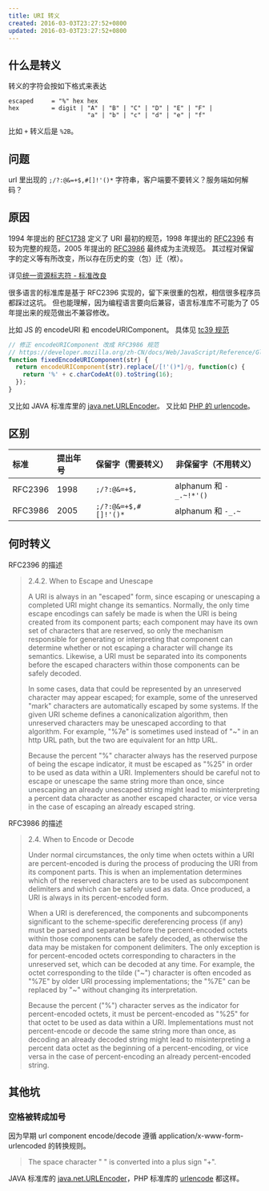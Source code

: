```yaml
---
title: URI 转义
created: 2016-03-03T23:27:52+0800
updated: 2016-03-03T23:27:52+0800
---
```



## 什么是转义

转义的字符会按如下格式来表达

```
escaped     = "%" hex hex
hex         = digit | "A" | "B" | "C" | "D" | "E" | "F" |
                      "a" | "b" | "c" | "d" | "e" | "f"
```

比如 `+` 转义后是 `%2B`。

## 问题

url 里出现的 `;/?:@&=+$,#[]!'()*` 字符串，客户端要不要转义？服务端如何解码？

## 原因

1994 年提出的 [RFC1738][] 定义了 URI 最初的规范，1998 年提出的 [RFC2396][] 有较为完整的规范，2005 年提出的 [RFC3986][] 最终成为主流规范。
其过程对保留字的定义等有所改变，所以存在历史的变（包）迁（袱）。

详见[统一资源标志符 - 标准改良](https://www.wikiwand.com/zh-tw/%E7%BB%9F%E4%B8%80%E8%B5%84%E6%BA%90%E6%A0%87%E5%BF%97%E7%AC%A6#/%E6%A0%87%E5%87%86%E6%94%B9%E8%89%AF)

很多语言的标准库是基于 RFC2396 实现的，留下来很重的包袱，相信很多程序员都踩过这坑。
但也能理解，因为编程语言要向后兼容，语言标准库不可能为了 05 年提出来的规范做出不兼容修改。

比如 JS 的 encodeURI 和 encodeURIComponent。
具体见 [tc39 规范](https://tc39.github.io/ecma262/#sec-uri-syntax-and-semantics)

```js
// 修正 encodeURIComponent 改成 RFC3986 规范
// https://developer.mozilla.org/zh-CN/docs/Web/JavaScript/Reference/Global_Objects/encodeURIComponent
function fixedEncodeURIComponent(str) {
  return encodeURIComponent(str).replace(/[!'()*]/g, function(c) {
    return '%' + c.charCodeAt(0).toString(16);
  });
}
```

又比如 JAVA 标准库里的 [java.net.URLEncoder][]。
又比如 [PHP 的 urlencode][PHP]。

## 区别

| 标准    | 提出年号 | 保留字（需要转义）   | 非保留字（不用转义）    |
|:--------|:---------|:---------------------|-------------------------|
| RFC2396 | 1998     | `;/?:@&=+$,`         | alphanum 和 `-_.~!*'()` |
| RFC3986 | 2005     | `;/?:@&=+$,#[]!'()*` | alphanum 和 `-_.~`      |

## 何时转义

RFC2396 的描述

> 2.4.2. When to Escape and Unescape
>
>   A URI is always in an "escaped" form, since escaping or unescaping a
>   completed URI might change its semantics.  Normally, the only time
>   escape encodings can safely be made is when the URI is being created
>   from its component parts; each component may have its own set of
>   characters that are reserved, so only the mechanism responsible for
>   generating or interpreting that component can determine whether or
>   not escaping a character will change its semantics. Likewise, a URI
>   must be separated into its components before the escaped characters
>   within those components can be safely decoded.
>
>   In some cases, data that could be represented by an unreserved
>   character may appear escaped; for example, some of the unreserved
>   "mark" characters are automatically escaped by some systems.  If the
>   given URI scheme defines a canonicalization algorithm, then
>   unreserved characters may be unescaped according to that algorithm.
>   For example, "%7e" is sometimes used instead of "~" in an http URL
>   path, but the two are equivalent for an http URL.
>
>   Because the percent "%" character always has the reserved purpose of
>   being the escape indicator, it must be escaped as "%25" in order to
>   be used as data within a URI.  Implementers should be careful not to
>   escape or unescape the same string more than once, since unescaping
>   an already unescaped string might lead to misinterpreting a percent
>   data character as another escaped character, or vice versa in the
>   case of escaping an already escaped string.

RFC3986 的描述

> 2.4.  When to Encode or Decode
>
>   Under normal circumstances, the only time when octets within a URI
>   are percent-encoded is during the process of producing the URI from
>   its component parts.  This is when an implementation determines which
>   of the reserved characters are to be used as subcomponent delimiters
>   and which can be safely used as data.  Once produced, a URI is always
>   in its percent-encoded form.
>
>   When a URI is dereferenced, the components and subcomponents
>   significant to the scheme-specific dereferencing process (if any)
>   must be parsed and separated before the percent-encoded octets within
>   those components can be safely decoded, as otherwise the data may be
>   mistaken for component delimiters.  The only exception is for
>   percent-encoded octets corresponding to characters in the unreserved
>   set, which can be decoded at any time.  For example, the octet
>   corresponding to the tilde ("~") character is often encoded as "%7E"
>   by older URI processing implementations; the "%7E" can be replaced by
>   "~" without changing its interpretation.
>
>   Because the percent ("%") character serves as the indicator for
>   percent-encoded octets, it must be percent-encoded as "%25" for that
>   octet to be used as data within a URI.  Implementations must not
>   percent-encode or decode the same string more than once, as decoding
>   an already decoded string might lead to misinterpreting a percent
>   data octet as the beginning of a percent-encoding, or vice versa in
>   the case of percent-encoding an already percent-encoded string.

## 其他坑

### 空格被转成加号

因为早期 url component encode/decode 遵循 application/x-www-form-urlencoded 的转换规则。

> The space character "   " is converted into a plus sign "+".

JAVA 标准库的 [java.net.URLEncoder][]，PHP 标准库的 [urlencode][PHP] 都这样。


[PHP]: https://www.php.net/manual/en/function.urlencode.php
[java.net.URLEncoder]: https://docs.oracle.com/en/java/javase/12/docs/api/java.base/java/net/URLEncoder.html
[RFC1738]: https://www.rfc-editor.org/rfc/rfc1738
[RFC2396]: https://www.rfc-editor.org/rfc/rfc2396
[RFC3986]: https://www.rfc-editor.org/rfc/rfc3986
